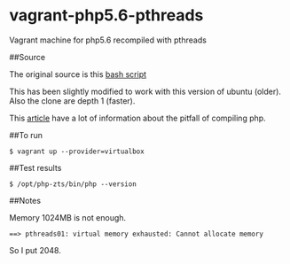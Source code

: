vagrant-php5.6-pthreads
=======================

Vagrant machine for php5.6 recompiled with pthreads

##Source

The original source is this [bash script](https://gist.github.com/jnardiello/ba6c41f7434ffd906de6)

This has been slightly modified to work with this version of ubuntu (older).
Also the clone are depth 1 (faster).

This [article](http://blog.thecybershadow.net/2013/01/25/installing-php-and-apache-module-under-home/)
have a lot of information about the pitfall of compiling php.

##To run

    $ vagrant up --provider=virtualbox

##Test results

    $ /opt/php-zts/bin/php --version

##Notes

Memory 1024MB is not enough.

    ==> pthreads01: virtual memory exhausted: Cannot allocate memory

So I put 2048.
